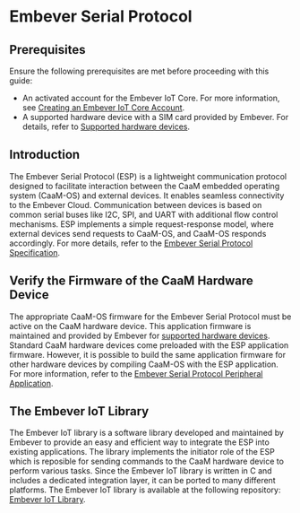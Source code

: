 <!-- # Embever Serial Protocol


## Prerequisites
Before you begin make sure the following prerequisites are fulfilled.

- Make sure you have an Embever IoT Core account before you begin.
see [Creating Embever IoT Core Account](/tutorials/console/account_mgmt)
- System on Chip supported by {{platform}} with SIM card provided by Embever. Currently {{platform}} supports nRF9160 only. You will need a SIM card in the form of e-SIM or simply an external sim provided by Embever to connect to the Embever IoT Core Cloud services. The easiest way to get started is to get Cloud as a Module Development Kit from [here](https://www.embever.com/cloud-as-a-module) which comes up with the supported SoC, embeded sim card and extra pheripherials. Alternatively you can use Development kit like [nRF9160 DK](https://www.nordicsemi.com/Products/Development-hardware/nrf9160-dk).
- Visual Studio code installed in your development machine.

## Introduction
Embever Serial Protocol which we will commnoly refer to as ESP is a lightweight protocol to maintain communication between the CaaM OS and an external device. It can be used to connect any devices with the Embever Cloud. The communication of the embedded devices are based on the Inter-Integrated Circuit (I2C) bus with 2 additional signals for flow controlling. The protocol implements a simple request-response model.
Following the ESP specification, CaaM module acts as the I2C slave and the Application device is I2C master. I2C master can send requests to I2C slave which are called commands in the language of ESP specification. The I2C slave will respond with either an immediate response or the delayed response. 

To read more about the Embever Serial Protocol, please refer to the [Embever Serial Protocol Specification](./links/EmbeverSerialProtocol.pdf).

CaaM firmware comes up with Embever Serial Protocol Peripherial Application which is the implementation of Embever Serial Protocol on the I2C slave side.

!!! Note

    The Embever Serial Protocol Peripheral application is using the CaaM Application Framework to integrate with the CaaM connectivity core. It is using the same environment and APIs as any other custom application can access when using the CaaM Application Framework. Compiling the CaaM OS with the Embever Serial Protocol Peripherial Application is possible by anyone, however Embever distribute and maintains firmware images for the  Embever Serial Protocol Peripherial application.

On the I2C master side, i.e on the applicaiton device side you can use Embever Serial Client Application to communicate with the CaaM module. Embever Serial Client Appplication is an ESP command interpreter implementing the ESP I2C master. It is designed to be easily integrated into any existing embedded environment, providing a simple API to communicate with the Embever Cloud. This setup allows easy integration of any CaaM board into an existing embedded system. 
To read more about the Embever Serial Client Application, see the [Embever Serial Client](../links/esp-client.md). -->

# Embever Serial Protocol

## Prerequisites

Ensure the following prerequisites are met before proceeding with this guide:

- An activated account for the Embever IoT Core. For more information, see [Creating an Embever IoT Core Account](/tutorials/console/account_mgmt).
- A supported hardware device with a SIM card provided by Embever. For details, refer to [Supported hardware devices](./supported_hardware).

## Introduction

The Embever Serial Protocol (ESP) is a lightweight communication protocol designed to facilitate interaction between the CaaM embedded operating system (CaaM-OS) and external devices. It enables seamless connectivity to the Embever Cloud. Communication between devices is based on common serial buses like I2C, SPI, and UART with additional flow control mechanisms. ESP implements a simple request-response model, where external devices send requests to CaaM-OS, and CaaM-OS responds accordingly. For more details, refer to the [Embever Serial Protocol Specification](./links/EmbeverSerialProtocol.pdf).

## Verify the Firmware of the CaaM Hardware Device

The appropriate CaaM-OS firmware for the Embever Serial Protocol must be active on the CaaM hardware device. This application firmware is maintained and provided by Embever for [supported hardware devices](./supported_hardware). Standard CaaM hardware devices come preloaded with the ESP application firmware. However, it is possible to build the same application firmware for other hardware devices by compiling CaaM-OS with the ESP application. For more information, refer to the [Embever Serial Protocol Peripheral Application](../firmware/caam-app-framework/esp/esp_peripheral.md).
<!-- TODO: References to read more about the mentioned topics  -->
## The Embever IoT Library

The Embever IoT library is a software library developed and maintained by Embever to provide an easy and efficient way to integrate the ESP into existing applications. The library implements the initiator role of the ESP which is reposible for sending commands to the CaaM hardware device to perform various tasks. Since the Embever IoT library is written in C and includes a dedicated integration layer, it can be ported to many different platforms. The Embever IoT library is available at the following repository: [Embever IoT Library](https://github.com/Embever/embever-iot-library).

<!-- Continue from this point assumes a preset hardware setup. Links to tutorials for different environments could conclude this guide -->